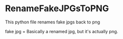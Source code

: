# RenameFakeJPGsToPNG
This python file renames fake jpgs back to png

fake jpg = Basically a renamed jpg, but it's actually png.
